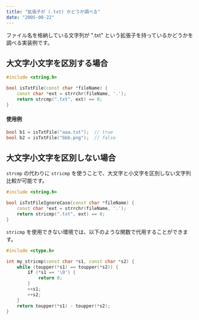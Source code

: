 ```yaml
---
title: "拡張子が (.txt) かどうか調べる"
date: "2005-08-22"
---
```


ファイル名を格納している文字列が ".txt" という拡張子を持っているかどうかを調べる実装例です。

大文字小文字を区別する場合
----

~~~ cpp
#include <string.h>

bool isTxtFile(const char *fileName) {
    const char *ext = strrchr(fileName, '.');
    return strcmp(".txt", ext) == 0;
}
~~~

#### 使用例

~~~ cpp
bool b1 = isTxtFile("aaa.txt");  // true
bool b2 = isTxtFile("bbb.png");  // false
~~~


大文字小文字を区別しない場合
----

`strcmp` の代わりに `stricmp` を使うことで、大文字と小文字を区別しない文字列比較が可能です。

~~~ cpp
#include <string.h>

bool isTxtFileIgnoreCase(const char *fileName) {
    const char *ext = strrchr(fileName, '.');
    return stricmp(".txt", ext) == 0;
}
~~~

`stricmp` を使用できない環境では、以下のような関数で代用することができます。

~~~ cpp
#include <ctype.h>

int my_stricmp(const char *s1, const char *s2) {
    while (toupper(*s1) == toupper(*s2)) {
        if (*s1 == '\0') {
            return 0;
        }
        ++s1;
        ++s2;
    }
    return toupper(*s1) - toupper(*s2);
}
~~~

